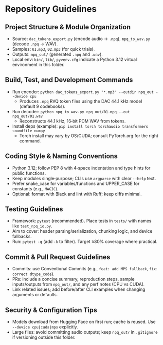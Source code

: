 # Repository Guidelines

## Project Structure & Module Organization
- Source: `dac_tokens_export.py` (encode audio → `.npq`), `npq_to_wav.py` (decode `.npq` → WAV).
- Samples: `01.mp3`, `02.mp3` (for quick trials).
- Outputs: `npq_out/` (generated `.npq` and `.wav`).
- Local env: `bin/`, `lib/`, `pyvenv.cfg` indicate a Python 3.12 virtual environment in this folder.

## Build, Test, and Development Commands
- Run encoder: `python dac_tokens_export.py "*.mp3" --outdir npq_out --device cpu`
  - Produces `.npq` RVQ token files using the DAC 44.1 kHz model (default 9 codebooks).
- Run decoder: `python npq_to_wav.py npq_out/01.npq --out npq_out/01.wav`
  - Reconstructs 44.1 kHz, 16‑bit PCM WAV from tokens.
- Install deps (example): `pip install torch torchaudio transformers soundfile numpy`
  - Torch install may vary by OS/CUDA; consult PyTorch.org for the right command.

## Coding Style & Naming Conventions
- Python 3.12; follow PEP 8 with 4‑space indentation and type hints for public functions.
- Keep modules single‑purpose; CLIs use `argparse` with clear `--help` text.
- Prefer snake_case for variables/functions and UPPER_CASE for constants (e.g., `MAGIC`).
- Optional: format with Black and lint with Ruff; keep diffs minimal.

## Testing Guidelines
- Framework: `pytest` (recommended). Place tests in `tests/` with names like `test_npq_io.py`.
- Aim to cover: header parsing/serialization, chunking logic, and device fallbacks.
- Run: `pytest -q` (add `-k` to filter). Target ≥80% coverage where practical.

## Commit & Pull Request Guidelines
- Commits: use Conventional Commits (e.g., `feat: add MPS fallback`, `fix: correct dtype_code`).
- PRs: include a concise summary, reproduction steps, sample inputs/outputs from `npq_out/`, and any perf notes (CPU vs CUDA).
- Link related issues; add before/after CLI examples when changing arguments or defaults.

## Security & Configuration Tips
- Models download from Hugging Face on first run; cache is reused. Use `--device cpu|cuda|mps` explicitly.
- Large files: avoid committing audio outputs; keep `npq_out/` in `.gitignore` if versioning outside this folder.
